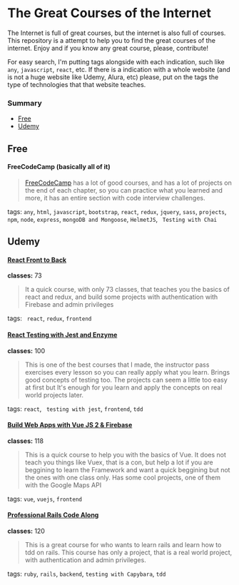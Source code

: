 
# The Great Courses of the Internet


The Internet is full of great courses, but the internet is also full of courses. This repository is a attempt to help you to find the great courses of the internet. Enjoy and if you know any great course, please, contribute!

For easy search, I'm putting tags alongside with each indication, such like ``` any```, ```javascript```, ```react```, etc. If there is a indication with a whole website (and is not a huge website like Udemy, Alura, etc) please, put on the tags the type of technologies that that website teaches.

### Summary

 - [Free](https://github.com/rochabianca/TheGreatCoursesOfTheInternet#Free)
 - [Udemy](https://github.com/rochabianca/TheGreatCoursesOfTheInternet#Udemy)
 
 
## Free

#### FreeCodeCamp (basically all of it)
> [FreeCodeCamp](https://learn.freecodecamp.org/) has a lot of good courses, and has a lot of projects on the end of each chapter, so you can practice what you learned and more, it has an entire section with code interview challenges.

tags: ```any```, ```html```, ```javascript```, ```bootstrap```, ```react```, ```redux```, ```jquery```, ```sass```, ```projects```, ```npm```, ```node```, ```express```, ```mongoDB and Mongoose```, ```HelmetJS```, ``` Testing with Chai```

## Udemy


#### [React Front to Back](https://www.udemy.com/course/react-front-to-back/)
**classes:** 73
> It a quick course, with only 73 classes, that teaches you the basics of react and redux, and build some projects with authentication with Firebase and admin privileges

tags: ``` react```, ```redux```, ```frontend```



#### [React Testing with Jest and Enzyme](https://www.udemy.com/react-testing-with-jest-and-enzyme/)
**classes:** 100
> This is one of the best courses that I made, the instructor pass exercises every lesson so you can really apply what you learn. Brings good concepts of testing too. The projects can seem a little too easy at first but It's enough for you learn and apply the concepts on real world projects later.

tags: ```react```, ``` testing with jest```, ```frontend```, ```tdd```


#### [Build Web Apps with Vue JS 2 & Firebase](https://www.udemy.com/build-web-apps-with-vuejs-firebase/)
**classes:** 118
> This is a quick course to help you with the basics of Vue. It does not teach you things like Vuex, that is a con, but help a lot if you are beggining to learn the Framework and want a quick beggining but not the ones with one class only. Has some cool projects, one of them with the Google Maps API

tags: ```vue```, ```vuejs```, ```frontend```

#### [Professional Rails Code Along](https://www.udemy.com/professional-ruby-on-rails-coding-course/)
**classes:** 120
> This is a great course for who wants to learn rails and learn how to tdd on rails.  This course has only a project, that is a real world project, with authentication and admin privileges.

tags: ```ruby```, ```rails```, ```backend```, ```testing with Capybara```, ```tdd```
